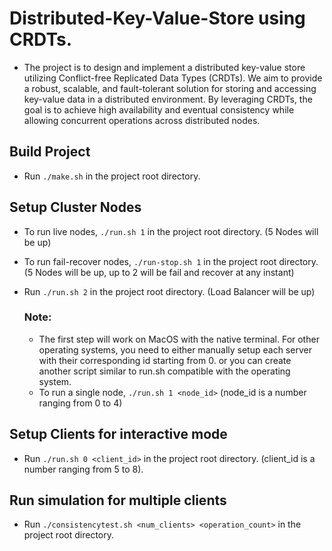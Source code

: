 # Distributed-Key-Value-Store using CRDTs.

- The project is to design and implement a distributed key-value store utilizing Conflict-free Replicated Data Types (CRDTs). We aim to provide a robust, scalable, and fault-tolerant solution for storing and accessing key-value data in a distributed environment. By leveraging CRDTs, the goal is to achieve high availability and eventual consistency while allowing concurrent operations across distributed nodes.

## Build Project
- Run `./make.sh` in the project root directory.

## Setup Cluster Nodes
- To run live nodes,  `./run.sh 1` in the project root directory. (5 Nodes will be up)
- To run fail-recover nodes,  `./run-stop.sh 1` in the project root directory. (5 Nodes will be up, up to 2 will be fail and recover at any instant)
- Run `./run.sh 2` in the project root directory. (Load Balancer will be up)

  ### Note:
  - The first step will work on MacOS with the native terminal. For other operating systems, you need to either manually setup each server with their corresponding id starting from 0. or you can create another script similar to run.sh compatible with the operating system.
  - To run a single node, `./run.sh 1 <node_id>`  (node_id is a number ranging from 0 to 4)
   

## Setup Clients for interactive mode
- Run `./run.sh 0 <client_id>` in the project root directory. (client_id is a number ranging from 5 to 8).

## Run simulation for multiple clients 
- Run `./consistencytest.sh <num_clients> <operation_count>` in the project root directory.

  

